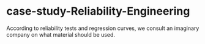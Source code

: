 # case-study-Reliability-Engineering
According to reliability tests and regression curves, we consult an imaginary company on what material should be used.
